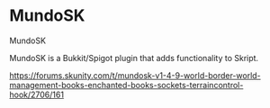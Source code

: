 # MundoSK
MundoSK

MundoSK is a Bukkit/Spigot plugin that adds functionality to Skript.

https://forums.skunity.com/t/mundosk-v1-4-9-world-border-world-management-books-enchanted-books-sockets-terraincontrol-hook/2706/161
